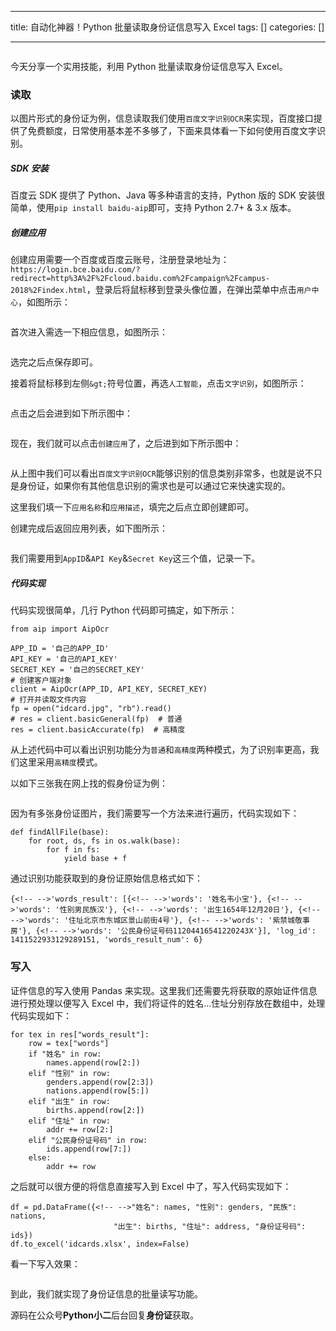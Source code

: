 
--- 
title:  自动化神器！Python 批量读取身份证信息写入 Excel 
tags: []
categories: [] 

---
<img src="https://img-blog.csdnimg.cn/20210704131629752.jpg?x-oss-process=image/watermark,type_ZmFuZ3poZW5naGVpdGk,shadow_10,text_aHR0cHM6Ly9ibG9nLmNzZG4ubmV0L2l0eWFyZA==,size_16,color_FFFFFF,t_70#pic_center" alt="">

今天分享一个实用技能，利用 Python 批量读取身份证信息写入 Excel。

### 读取

以图片形式的身份证为例，信息读取我们使用`百度文字识别OCR`来实现，百度接口提供了免费额度，日常使用基本差不多够了，下面来具体看一下如何使用百度文字识别。

##### SDK 安装

百度云 SDK 提供了 Python、Java 等多种语言的支持，Python 版的 SDK 安装很简单，使用`pip install baidu-aip`即可，支持 Python 2.7+ &amp; 3.x 版本。

##### 创建应用

创建应用需要一个百度或百度云账号，注册登录地址为：`https://login.bce.baidu.com/?redirect=http%3A%2F%2Fcloud.baidu.com%2Fcampaign%2Fcampus-2018%2Findex.html`，登录后将鼠标移到登录头像位置，在弹出菜单中点击`用户中心`，如图所示：

<img src="https://img-blog.csdnimg.cn/2021070413140458.png?x-oss-process=image/watermark,type_ZmFuZ3poZW5naGVpdGk,shadow_10,text_aHR0cHM6Ly9ibG9nLmNzZG4ubmV0L2l0eWFyZA==,size_16,color_FFFFFF,t_70#pic_center" alt="">

首次进入需选一下相应信息，如图所示：

<img src="https://img-blog.csdnimg.cn/20210704131420596.png?x-oss-process=image/watermark,type_ZmFuZ3poZW5naGVpdGk,shadow_10,text_aHR0cHM6Ly9ibG9nLmNzZG4ubmV0L2l0eWFyZA==,size_16,color_FFFFFF,t_70#pic_center" alt="">

选完之后点保存即可。

接着将鼠标移到左侧`&gt;`符号位置，再选`人工智能`，点击`文字识别`，如图所示：

<img src="https://img-blog.csdnimg.cn/20210704131435513.png?x-oss-process=image/watermark,type_ZmFuZ3poZW5naGVpdGk,shadow_10,text_aHR0cHM6Ly9ibG9nLmNzZG4ubmV0L2l0eWFyZA==,size_16,color_FFFFFF,t_70#pic_center" alt="">

点击之后会进到如下所示图中：

<img src="https://img-blog.csdnimg.cn/2021070413144850.png?x-oss-process=image/watermark,type_ZmFuZ3poZW5naGVpdGk,shadow_10,text_aHR0cHM6Ly9ibG9nLmNzZG4ubmV0L2l0eWFyZA==,size_16,color_FFFFFF,t_70#pic_center" alt="">

现在，我们就可以点击`创建应用`了，之后进到如下所示图中：

<img src="https://img-blog.csdnimg.cn/20210704131459404.png?x-oss-process=image/watermark,type_ZmFuZ3poZW5naGVpdGk,shadow_10,text_aHR0cHM6Ly9ibG9nLmNzZG4ubmV0L2l0eWFyZA==,size_16,color_FFFFFF,t_70#pic_center" alt="">

从上图中我们可以看出`百度文字识别OCR`能够识别的信息类别非常多，也就是说不只是身份证，如果你有其他信息识别的需求也是可以通过它来快速实现的。

这里我们填一下`应用名称`和`应用描述`，填完之后点立即创建即可。

创建完成后返回应用列表，如下图所示：

<img src="https://img-blog.csdnimg.cn/20210704131512752.png?x-oss-process=image/watermark,type_ZmFuZ3poZW5naGVpdGk,shadow_10,text_aHR0cHM6Ly9ibG9nLmNzZG4ubmV0L2l0eWFyZA==,size_16,color_FFFFFF,t_70#pic_center" alt="">

我们需要用到`AppID`&amp;`API Key`&amp;`Secret Key`这三个值，记录一下。

##### 代码实现

代码实现很简单，几行 Python 代码即可搞定，如下所示：

```
from aip import AipOcr

APP_ID = '自己的APP_ID'
API_KEY = '自己的API_KEY'
SECRET_KEY = '自己的SECRET_KEY'
# 创建客户端对象
client = AipOcr(APP_ID, API_KEY, SECRET_KEY)
# 打开并读取文件内容
fp = open("idcard.jpg", "rb").read()
# res = client.basicGeneral(fp)  # 普通
res = client.basicAccurate(fp)  # 高精度

```

从上述代码中可以看出识别功能分为`普通`和`高精度`两种模式，为了识别率更高，我们这里采用`高精度`模式。

以如下三张我在网上找的假身份证为例：

<img src="https://img-blog.csdnimg.cn/20210704131527883.png?x-oss-process=image/watermark,type_ZmFuZ3poZW5naGVpdGk,shadow_10,text_aHR0cHM6Ly9ibG9nLmNzZG4ubmV0L2l0eWFyZA==,size_16,color_FFFFFF,t_70#pic_center" alt="">

因为有多张身份证图片，我们需要写一个方法来进行遍历，代码实现如下：

```
def findAllFile(base):
    for root, ds, fs in os.walk(base):
        for f in fs:
            yield base + f

```

通过识别功能获取到的身份证原始信息格式如下：

```
{<!-- -->'words_result': [{<!-- -->'words': '姓名韦小宝'}, {<!-- -->'words': '性别男民族汉'}, {<!-- -->'words': '出生1654年12月20日'}, {<!-- -->'words': '住址北京市东城区景山前街4号'}, {<!-- -->'words': '紫禁城敬事房'}, {<!-- -->'words': '公民身份证号码11204416541220243X'}], 'log_id': 1411522933129289151, 'words_result_num': 6}

```

### 写入

证件信息的写入使用 Pandas 来实现。这里我们还需要先将获取的原始证件信息进行预处理以便写入 Excel 中，我们将证件的姓名…住址分别存放在数组中，处理代码实现如下：

```
for tex in res["words_result"]:
    row = tex["words"]
    if "姓名" in row:
        names.append(row[2:])
    elif "性别" in row:
        genders.append(row[2:3])
        nations.append(row[5:])
    elif "出生" in row:
        births.append(row[2:])
    elif "住址" in row:
        addr += row[2:]
    elif "公民身份证号码" in row:
        ids.append(row[7:])
    else:
        addr += row

```

之后就可以很方便的将信息直接写入到 Excel 中了，写入代码实现如下：

```
df = pd.DataFrame({<!-- -->"姓名": names, "性别": genders, "民族": nations,
                       "出生": births, "住址": address, "身份证号码": ids})
df.to_excel('idcards.xlsx', index=False)

```

看一下写入效果：

<img src="https://img-blog.csdnimg.cn/2021070413154595.PNG#pic_center" alt="">

到此，我们就实现了身份证信息的批量读写功能。

源码在公众号**Python小二**后台回复**身份证**获取。
